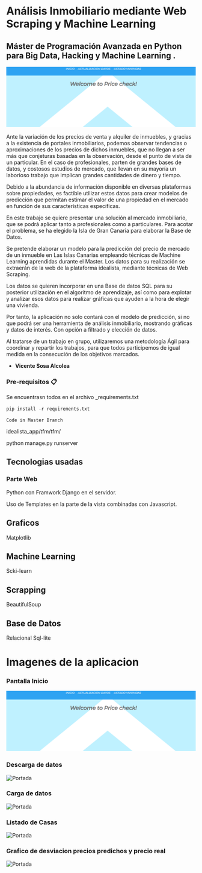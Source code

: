 # Análisis Inmobiliario mediante Web Scraping y Machine Learning

## Máster de Programación Avanzada en Python para Big Data, Hacking y Machine Learning .


![Portada](imgproject/Portada.png)

Ante la variación de los precios de venta y alquiler de inmuebles, y gracias a la existencia de portales inmobiliarios, podemos observar tendencias o aproximaciones de los precios de dichos inmuebles, que no llegan a ser más que conjeturas basadas en la observación, desde el punto de vista de un particular. En el caso de profesionales, parten de grandes bases de datos, y costosos estudios de mercado, que llevan en su mayoría un laborioso trabajo que implican grandes cantidades de dinero y tiempo.

Debido a la abundancia de información disponible en diversas plataformas sobre propiedades, es factible utilizar estos datos para crear modelos de predicción que permitan estimar el valor de una propiedad en el mercado en función de sus características específicas.

En este trabajo se quiere presentar una solución al mercado inmobiliario, que se podrá aplicar tanto a profesionales como a particulares. Para acotar el problema, se ha elegido la Isla de Gran Canaria para elaborar la Base de Datos.

Se pretende elaborar un modelo para la predicción del precio de mercado de un inmueble en Las Islas Canarias empleando técnicas de Machine Learning aprendidas durante el Master. Los datos para su realización se extraerán de la web de la plataforma idealista, mediante técnicas de Web Scraping.  

Los datos se quieren incorporar en una Base de datos SQL para su posterior utilización en el algoritmo de aprendizaje, así como para explotar y analizar esos datos para realizar gráficas que ayuden a la hora de elegir una vivienda.

Por tanto, la aplicación no solo contará con el modelo de predicción, si no que podrá ser una herramienta de análisis inmobiliario, mostrando gráficas y datos de interés. Con opción a filtrado y elección de datos.

Al tratarse de un trabajo en grupo, utilizaremos una metodología Ágil para coordinar y repartir los trabajos, para que todos participemos de igual medida en la consecución de los objetivos marcados.

* **Vicente Sosa Alcolea**

### Pre-requisitos 📋

Se encuentrasn todos en el archivo _requirements.txt

```
pip install -r requirements.txt
```

```
Code in Master Branch
````
idealista_app/tfm/tfm/

python manage.py runserver

## Tecnologias usadas

### Parte Web

Python con Framwork Django en el servidor.

Uso de Templates en la parte de la vista combinadas con Javascript.

## Graficos

Matplotlib

## Machine Learning 

Scki-learn

## Scrapping 

BeautifulSoup

## Base de Datos 

Relacional Sql-lite

# Imagenes de la aplicacion
### Pantalla Inicio

![Portada](imgproject/Portada.png)

### Descarga de datos 

![Portada](imgproject/scrapping.png)

### Carga de datos

![Portada](imgproject/descarga.png)

### Listado de Casas

![Portada](imgproject/listado.png)

### Grafico de desviacion precios predichos y precio real

![Portada](imgproject/graficos.png)
